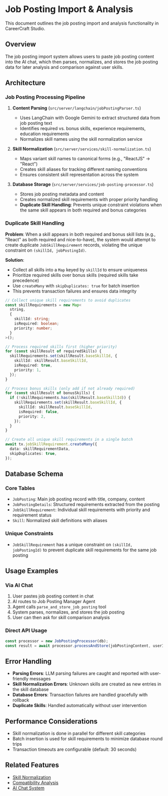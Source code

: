 # Job Posting Import & Analysis

This document outlines the job posting import and analysis functionality in CareerCraft Studio.

## Overview

The job posting import system allows users to paste job posting content into the AI chat, which then parses, normalizes, and stores the job posting data for later analysis and comparison against user skills.

## Architecture

### Job Posting Processing Pipeline

1. **Content Parsing** (`src/server/langchain/jobPostingParser.ts`)

   - Uses LangChain with Google Gemini to extract structured data from job posting text
   - Identifies required vs. bonus skills, experience requirements, education requirements
   - Normalizes skill names using the skill normalization service

2. **Skill Normalization** (`src/server/services/skill-normalization.ts`)

   - Maps variant skill names to canonical forms (e.g., "ReactJS" → "React")
   - Creates skill aliases for tracking different naming conventions
   - Ensures consistent skill representation across the system

3. **Database Storage** (`src/server/services/job-posting-processor.ts`)
   - Stores job posting metadata and content
   - Creates normalized skill requirements with proper priority handling
   - **Duplicate Skill Handling**: Prevents unique constraint violations when the same skill appears in both required and bonus categories

### Duplicate Skill Handling

**Problem**: When a skill appears in both required and bonus skill lists (e.g., "React" as both required and nice-to-have), the system would attempt to create duplicate `JobSkillRequirement` records, violating the unique constraint on `(skillId, jobPostingId)`.

**Solution**:

- Collect all skills into a `Map` keyed by `skillId` to ensure uniqueness
- Prioritize required skills over bonus skills (required skills take precedence)
- Use `createMany` with `skipDuplicates: true` for batch insertion
- This prevents transaction failures and ensures data integrity

```typescript
// Collect unique skill requirements to avoid duplicates
const skillRequirements = new Map<
  string,
  {
    skillId: string;
    isRequired: boolean;
    priority: number;
  }
>();

// Process required skills first (higher priority)
for (const skillResult of requiredSkills) {
  skillRequirements.set(skillResult.baseSkillId, {
    skillId: skillResult.baseSkillId,
    isRequired: true,
    priority: 1,
  });
}

// Process bonus skills (only add if not already required)
for (const skillResult of bonusSkills) {
  if (!skillRequirements.has(skillResult.baseSkillId)) {
    skillRequirements.set(skillResult.baseSkillId, {
      skillId: skillResult.baseSkillId,
      isRequired: false,
      priority: 2,
    });
  }
}

// Create all unique skill requirements in a single batch
await tx.jobSkillRequirement.createMany({
  data: skillRequirementData,
  skipDuplicates: true,
});
```

## Database Schema

### Core Tables

- `JobPosting`: Main job posting record with title, company, content
- `JobPostingDetails`: Structured requirements extracted from the posting
- `JobSkillRequirement`: Individual skill requirements with priority and requirement status
- `Skill`: Normalized skill definitions with aliases

### Unique Constraints

- `JobSkillRequirement` has a unique constraint on `(skillId, jobPostingId)` to prevent duplicate skill requirements for the same job posting

## Usage Examples

### Via AI Chat

1. User pastes job posting content in chat
2. AI routes to Job Posting Manager Agent
3. Agent calls `parse_and_store_job_posting` tool
4. System parses, normalizes, and stores the job posting
5. User can then ask for skill comparison analysis

### Direct API Usage

```typescript
const processor = new JobPostingProcessor(db);
const result = await processor.processAndStore(jobPostingContent, userId);
```

## Error Handling

- **Parsing Errors**: LLM parsing failures are caught and reported with user-friendly messages
- **Skill Normalization Errors**: Unknown skills are created as new entries in the skill database
- **Database Errors**: Transaction failures are handled gracefully with rollback
- **Duplicate Skills**: Handled automatically without user intervention

## Performance Considerations

- Skill normalization is done in parallel for different skill categories
- Batch insertion is used for skill requirements to minimize database round trips
- Transaction timeouts are configurable (default: 30 seconds)

## Related Features

- [Skill Normalization](./skill-normalization.md)
- [Compatibility Analysis](./compatibility-analysis.md)
- [AI Chat System](./ai-chat.md)
